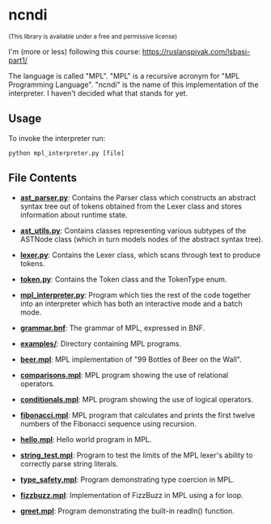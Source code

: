 # ncndi
<sub>(This library is available under a free and permissive license)</sub>

I'm (more or less) following this course:
https://ruslanspivak.com/lsbasi-part1/

The language is called "MPL". "MPL" is a recursive
acronym for "MPL Programming Language". "ncndi" is
the name of this implementation of the interpreter.
I haven't decided what that stands for yet.

## Usage

To invoke the interpreter run:
```
python mpl_interpreter.py [file]
```

## File Contents

- [**ast_parser.py**](https://github.com/DanteFalzone0/ncndi/blob/master/ast_parser.py): Contains the Parser class which constructs
an abstract syntax tree out of tokens obtained
from the Lexer class and stores information
about runtime state.

- [**ast_utils.py**](https://github.com/DanteFalzone0/ncndi/blob/master/ast_utils.py): Contains classes representing various subtypes
of the ASTNode class (which in turn models nodes
of the abstract syntax tree).

- [**lexer.py**](https://github.com/DanteFalzone0/ncndi/blob/master/lexer.py): Contains the Lexer class, which scans through text
to produce tokens.

- [**token.py**](https://github.com/DanteFalzone0/ncndi/blob/master/token.py): Contains the Token class and the TokenType enum.

- [**mpl_interpreter.py**](https://github.com/DanteFalzone0/ncndi/blob/master/mpl_interpreter.py): Program which ties the rest of the code
together into an interpreter which has
both an interactive mode and a batch mode.

- [**grammar.bnf**](https://github.com/DanteFalzone0/ncndi/blob/master/grammar.bnf): The grammar of MPL, expressed in BNF.

- [**examples/**](https://github.com/DanteFalzone0/ncndi/tree/master/examples): Directory containing MPL programs.

- [**beer.mpl**](https://github.com/DanteFalzone0/ncndi/blob/master/examples/beer.mpl): MPL implementation of "99 Bottles of Beer on the Wall".

- [**comparisons.mpl**](https://github.com/DanteFalzone0/ncndi/blob/master/examples/comparisons.mpl): MPL program showing the use of relational operators.

- [**conditionals.mpl**](https://github.com/DanteFalzone0/ncndi/blob/master/examples/conditionals.mpl): MPL program showing the use of logical operators.

- [**fibonacci.mpl**](https://github.com/DanteFalzone0/ncndi/blob/master/examples/fibonacci.mpl): MPL program that calculates and prints the first
twelve numbers of the Fibonacci sequence using
recursion.

- [**hello.mpl**](https://github.com/DanteFalzone0/ncndi/blob/master/examples/hello.mpl): Hello world program in MPL.

- [**string_test.mpl**](https://github.com/DanteFalzone0/ncndi/blob/master/examples/string_test.mpl): Program to test the limits of the MPL lexer's
ability to correctly parse string literals.

- [**type_safety.mpl**](https://github.com/DanteFalzone0/ncndi/blob/master/examples/type_safety.mpl): Program demonstrating type coercion in MPL.

- [**fizzbuzz.mpl**](https://github.com/DanteFalzone0/ncndi/blob/master/examples/fizzbuzz.mpl): Implementation of FizzBuzz in MPL using a for loop.

- [**greet.mpl**](https://github.com/DanteFalzone0/ncndi/blob/master/examples/greet.mpl): Program demonstrating the built-in readln() function.

